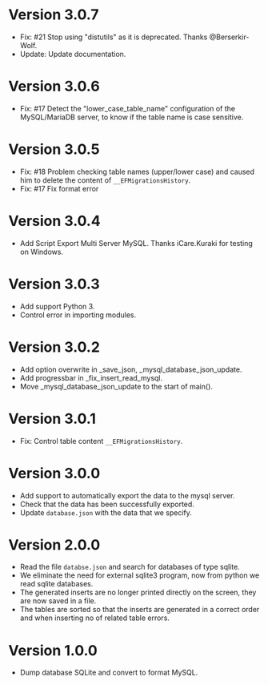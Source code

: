 # Version 3.0.7
- Fix: #21 Stop using "distutils" as it is deprecated. Thanks @Berserkir-Wolf.
- Update: Update documentation.

# Version 3.0.6
- Fix: #17 Detect the "lower_case_table_name" configuration of the MySQL/MariaDB server, to know if the table name is case sensitive.

# Version 3.0.5
- Fix: #18 Problem checking table names (upper/lower case) and caused him to delete the content of `__EFMigrationsHistory`.
- Fix: #17 Fix format error

# Version 3.0.4
- Add Script Export Multi Server MySQL. Thanks iCare.Kuraki for testing on Windows.

# Version 3.0.3
- Add support Python 3.
- Control error in importing modules.

# Version 3.0.2
- Add option overwrite in _save_json, _mysql_database_json_update.
- Add progressbar in _fix_insert_read_mysql.
- Move _mysql_database_json_update to the start of main().

# Version 3.0.1
- Fix: Control table content `__EFMigrationsHistory`.
  
# Version 3.0.0
- Add support to automatically export the data to the mysql server.
- Check that the data has been successfully exported.
- Update `database.json` with the data that we specify.

# Version 2.0.0
- Read the file `databse.json` and search for databases of type sqlite.
- We eliminate the need for external sqlite3 program, now from python we read sqlite databases.
- The generated inserts are no longer printed directly on the screen, they are now saved in a file.
- The tables are sorted so that the inserts are generated in a correct order and when inserting no of related table errors.

# Version 1.0.0
- Dump database SQLite and convert to format MySQL.